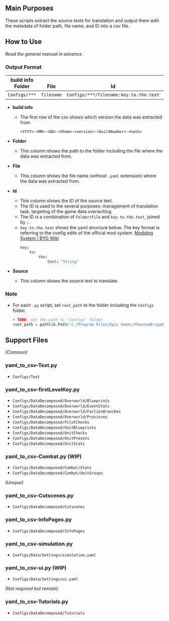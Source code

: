 ## Main Purposes
These scripts extract the source texts for translation and output them with the metadata of folder path, file name, and ID into a csv file.


## How to Use
*Read the general manual in advance*

### Output Format

build info<br>Folder|<br>File|<br>Id|<br>Source
---|---|---|---
`Configs/***`|`filename`|`Configs/***/filename:key.to.the.text`|"String"

- **build info**
    - The first row of the csv shows which version the data was extracted from.
        ```
        <YYYY>-<MM>-<DD>-<hhmm>-<version>-<buildNumber>-<hash>
        ```

- **Folder**
    - This column shows the path to the folder including the file where the data was extracted from.

- **File**
    - This column shows the file name (without `.yaml` extension) where the data was extracted from.

- **Id**
    - This column shows the ID of the source text.
    - The ID is used to the several purposes: management of translation task, targeting of the game data overwriting.
    - The ID is a combination of `Folder/File` and `key.to.the.text`, joined by `:`.
    - `key.to.the.text` shows the yaml structure below. The key format is referring to the config edits of the official mod system. [Modding System | BYG Wiki](https://wiki.braceyourselfgames.com/en/PhantomBrigade/Modding/ModSystem#config-edits)
        ```yaml
        key:
            to:
                the:
                    text: "String"
        ```

- **Source**
    - This column shows the source text to translate.

### Note
- For each `.py` script, set `root_path` to the folder including the `Configs` folder.
    ```python
    # TODO: Set the path to 'Configs' folder
    root_path = pathlib.Path('C:/Program Files/Epic Games/PhantomBrigade')
    ```


## Support Files

_(Common)_
### yaml_to_csv-Text.py
- `Configs/Text`
### yaml_to_csv-firstLevelKey.py
- `Configs/DataDecomposed/Overworld/Blueprints`
- `Configs/DataDecomposed/Overworld/EventStats`
- `Configs/DataDecomposed/Overworld/FactionBranches`
- `Configs/DataDecomposed/Overworld/Provinces`
- `Configs/DataDecomposed/PilotChecks`
- `Configs/DataDecomposed/UnitBlueprints`
- `Configs/DataDecomposed/UnitChecks`
- `Configs/DataDecomposed/UnitPresets`
- `Configs/DataDecomposed/UnitStats`
### yaml_to_csv-Combat.py (WIP)
- `Configs/DataDecomposed/Combat/Stats`
- `Configs/DataDecomposed/Combat/UnitGroups`

_(Unique)_
### yaml_to_csv-Cutscenes.py
- `Configs/DataDecomposed/Cutscenes`
### yaml_to_csv-InfoPages.py
- `Configs/DataDecomposed/InfoPages`
### yaml_to_csv-simulation.py
- `Configs/Data/Settings/simulation.yaml`
### yaml_to_csv-ui.py (WIP)
- `Configs/Data/Settings/ui.yaml`

_(Not required but remain)_
### yaml_to_csv-Tutorials.py
- `Configs/DataDecomposed/Tutorials`

